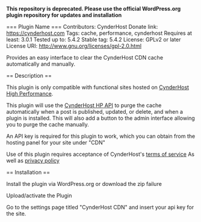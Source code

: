 **This repository is deprecated. Please use the official WordPress.org plugin repository for updates and installation**

=== Plugin Name ===
Contributors: CynderHost
Donate link: https://cynderhost.com
Tags: cache, performance, cynderhost
Requires at least: 3.0.1
Tested up to: 5.4.2
Stable tag: 5.4.2
License: GPLv2 or later
License URI: http://www.gnu.org/licenses/gpl-2.0.html

Provides an easy interface to clear the CynderHost CDN cache automatically and manually.

== Description ==

This plugin is only compatible with functional sites hosted on [CynderHost High Performance](https://cynderhost.com/high-performance-hosting).

This plugin will use the [CynderHost HP API](https://api.cynderhost.com/high-performance/cache/cdn/purge/) to purge the cache automatically when a post is published, updated, or delete, and when a plugin is installed. This will also add a button to the admin interface allowing you to purge the cache manually.

An API key is required for this plugin to work, which you can obtain from the hosting panel for your site under "CDN"

Use of this plugin requires acceptance of CynderHost's [terms of service](https://cynderhost.com/terms-of-service)
As well as [privacy policy](https://cynderhost.com/privacy-policy)



== Installation ==

Install the plugin via WordPress.org or download the zip failure

Upload/activate the Plugin

Go to the settings page titled "CynderHost CDN" and insert your api key for the site.
